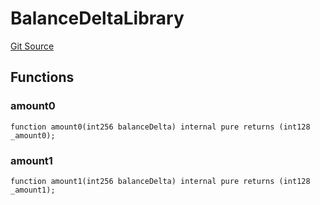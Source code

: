 # BalanceDeltaLibrary
[Git Source](https://github.com/zammdefi/zRouter/blob/15c5fb7442065a88b0c255094f10ebd47b711ccb/src/zRouter.sol)


## Functions
### amount0


```solidity
function amount0(int256 balanceDelta) internal pure returns (int128 _amount0);
```

### amount1


```solidity
function amount1(int256 balanceDelta) internal pure returns (int128 _amount1);
```

